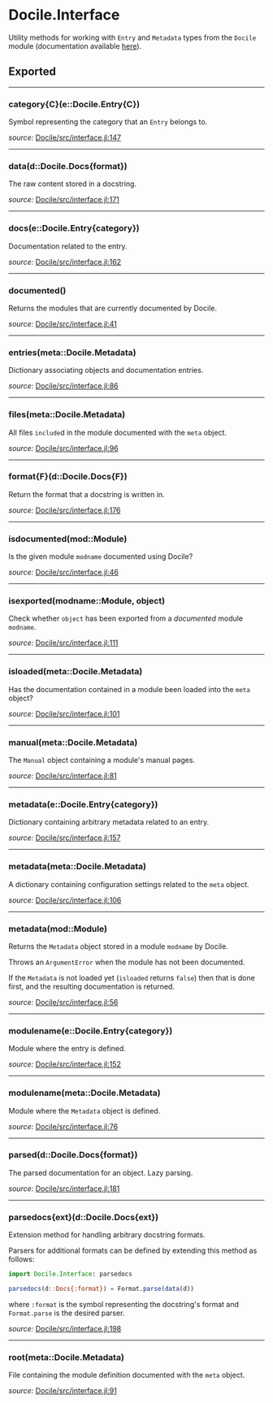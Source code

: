 # Docile.Interface
Utility methods for working with `Entry` and `Metadata` types from the `Docile`
module (documentation available [here](api/Docile)).


## Exported
---

### category{C}(e::Docile.Entry{C})
Symbol representing the category that an `Entry` belongs to.


*source:*
[Docile/src/interface.jl:147](https://github.com/MichaelHatherly/Docile.jl/tree/6c6b9e9701d11bd104d638f9c7e612961160be3c/src/interface.jl#L147)

---

### data(d::Docile.Docs{format})
The raw content stored in a docstring.


*source:*
[Docile/src/interface.jl:171](https://github.com/MichaelHatherly/Docile.jl/tree/6c6b9e9701d11bd104d638f9c7e612961160be3c/src/interface.jl#L171)

---

### docs(e::Docile.Entry{category})
Documentation related to the entry.


*source:*
[Docile/src/interface.jl:162](https://github.com/MichaelHatherly/Docile.jl/tree/6c6b9e9701d11bd104d638f9c7e612961160be3c/src/interface.jl#L162)

---

### documented()
Returns the modules that are currently documented by Docile.


*source:*
[Docile/src/interface.jl:41](https://github.com/MichaelHatherly/Docile.jl/tree/6c6b9e9701d11bd104d638f9c7e612961160be3c/src/interface.jl#L41)

---

### entries(meta::Docile.Metadata)
Dictionary associating objects and documentation entries.


*source:*
[Docile/src/interface.jl:86](https://github.com/MichaelHatherly/Docile.jl/tree/6c6b9e9701d11bd104d638f9c7e612961160be3c/src/interface.jl#L86)

---

### files(meta::Docile.Metadata)
All files `include`d in the module documented with the `meta` object.


*source:*
[Docile/src/interface.jl:96](https://github.com/MichaelHatherly/Docile.jl/tree/6c6b9e9701d11bd104d638f9c7e612961160be3c/src/interface.jl#L96)

---

### format{F}(d::Docile.Docs{F})
Return the format that a docstring is written in.


*source:*
[Docile/src/interface.jl:176](https://github.com/MichaelHatherly/Docile.jl/tree/6c6b9e9701d11bd104d638f9c7e612961160be3c/src/interface.jl#L176)

---

### isdocumented(mod::Module)
Is the given module `modname` documented using Docile?


*source:*
[Docile/src/interface.jl:46](https://github.com/MichaelHatherly/Docile.jl/tree/6c6b9e9701d11bd104d638f9c7e612961160be3c/src/interface.jl#L46)

---

### isexported(modname::Module, object)
Check whether `object` has been exported from a *documented* module `modname`.


*source:*
[Docile/src/interface.jl:111](https://github.com/MichaelHatherly/Docile.jl/tree/6c6b9e9701d11bd104d638f9c7e612961160be3c/src/interface.jl#L111)

---

### isloaded(meta::Docile.Metadata)
Has the documentation contained in a module been loaded into the `meta` object?


*source:*
[Docile/src/interface.jl:101](https://github.com/MichaelHatherly/Docile.jl/tree/6c6b9e9701d11bd104d638f9c7e612961160be3c/src/interface.jl#L101)

---

### manual(meta::Docile.Metadata)
The `Manual` object containing a module's manual pages.


*source:*
[Docile/src/interface.jl:81](https://github.com/MichaelHatherly/Docile.jl/tree/6c6b9e9701d11bd104d638f9c7e612961160be3c/src/interface.jl#L81)

---

### metadata(e::Docile.Entry{category})
Dictionary containing arbitrary metadata related to an entry.


*source:*
[Docile/src/interface.jl:157](https://github.com/MichaelHatherly/Docile.jl/tree/6c6b9e9701d11bd104d638f9c7e612961160be3c/src/interface.jl#L157)

---

### metadata(meta::Docile.Metadata)
A dictionary containing configuration settings related to the `meta` object.


*source:*
[Docile/src/interface.jl:106](https://github.com/MichaelHatherly/Docile.jl/tree/6c6b9e9701d11bd104d638f9c7e612961160be3c/src/interface.jl#L106)

---

### metadata(mod::Module)
Returns the `Metadata` object stored in a module `modname` by Docile.

Throws an `ArgumentError` when the module has not been documented.

If the `Metadata` is not loaded yet (`isloaded` returns `false`) then that is
done first, and the resulting documentation is returned.


*source:*
[Docile/src/interface.jl:56](https://github.com/MichaelHatherly/Docile.jl/tree/6c6b9e9701d11bd104d638f9c7e612961160be3c/src/interface.jl#L56)

---

### modulename(e::Docile.Entry{category})
Module where the entry is defined.


*source:*
[Docile/src/interface.jl:152](https://github.com/MichaelHatherly/Docile.jl/tree/6c6b9e9701d11bd104d638f9c7e612961160be3c/src/interface.jl#L152)

---

### modulename(meta::Docile.Metadata)
Module where the `Metadata` object is defined.


*source:*
[Docile/src/interface.jl:76](https://github.com/MichaelHatherly/Docile.jl/tree/6c6b9e9701d11bd104d638f9c7e612961160be3c/src/interface.jl#L76)

---

### parsed(d::Docile.Docs{format})
The parsed documentation for an object. Lazy parsing.


*source:*
[Docile/src/interface.jl:181](https://github.com/MichaelHatherly/Docile.jl/tree/6c6b9e9701d11bd104d638f9c7e612961160be3c/src/interface.jl#L181)

---

### parsedocs{ext}(d::Docile.Docs{ext})
Extension method for handling arbitrary docstring formats.

Parsers for additional formats can be defined by extending this method as follows:

```julia
import Docile.Interface: parsedocs

parsedocs(d::Docs{:format}) = Format.parse(data(d))

```

where `:format` is the symbol representing the docstring's format and `Format.parse` is
the desired parser.


*source:*
[Docile/src/interface.jl:198](https://github.com/MichaelHatherly/Docile.jl/tree/6c6b9e9701d11bd104d638f9c7e612961160be3c/src/interface.jl#L198)

---

### root(meta::Docile.Metadata)
File containing the module definition documented with the `meta` object.


*source:*
[Docile/src/interface.jl:91](https://github.com/MichaelHatherly/Docile.jl/tree/6c6b9e9701d11bd104d638f9c7e612961160be3c/src/interface.jl#L91)

